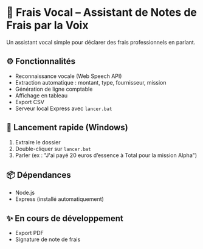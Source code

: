 # 🎤 Frais Vocal – Assistant de Notes de Frais par la Voix

Un assistant vocal simple pour déclarer des frais professionnels en parlant.

## ⚙️ Fonctionnalités
- Reconnaissance vocale (Web Speech API)
- Extraction automatique : montant, type, fournisseur, mission
- Génération de ligne comptable
- Affichage en tableau
- Export CSV
- Serveur local Express avec `lancer.bat`

## 🚀 Lancement rapide (Windows)
1. Extraire le dossier
2. Double-cliquer sur `lancer.bat`
3. Parler (ex : "J'ai payé 20 euros d’essence à Total pour la mission Alpha")

## 📦 Dépendances
- Node.js
- Express (installé automatiquement)

## ✨ En cours de développement
- Export PDF
- Signature de note de frais
